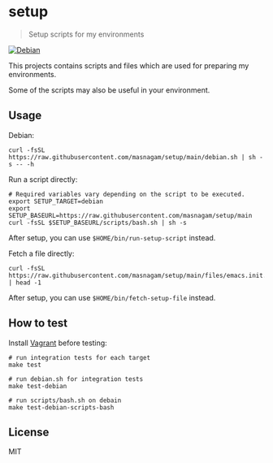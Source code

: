 # setup

> Setup scripts for my environments

[![Debian](https://github.com/masnagam/setup/actions/workflows/debian.yml/badge.svg)](https://github.com/masnagam/setup/actions/workflows/debian.yml)

This projects contains scripts and files which are used for preparing my environments.

Some of the scripts may also be useful in your environment.

## Usage

Debian:

```shell
curl -fsSL https://raw.githubusercontent.com/masnagam/setup/main/debian.sh | sh -s -- -h
```

Run a script directly:

```shell
# Required variables vary depending on the script to be executed.
export SETUP_TARGET=debian
export SETUP_BASEURL=https://raw.githubusercontent.com/masnagam/setup/main
curl -fsSL $SETUP_BASEURL/scripts/bash.sh | sh -s
```

After setup, you can use `$HOME/bin/run-setup-script` instead.

Fetch a file directly:

```
curl -fsSL https://raw.githubusercontent.com/masnagam/setup/main/files/emacs.init.el | head -1
```

After setup, you can use `$HOME/bin/fetch-setup-file` instead.

## How to test

Install [Vagrant] before testing:

```shell
# run integration tests for each target
make test

# run debian.sh for integration tests
make test-debian

# run scripts/bash.sh on debain
make test-debian-scripts-bash
```

## License

MIT

[Vagrant]: https://www.vagrantup.com/
